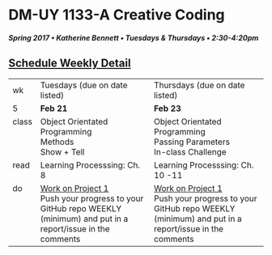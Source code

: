 # DM-UY 1133-A Creative Coding
##### Spring 2017 • Katherine Bennett • Tuesdays & Thursdays • 2:30-4:20pm 

## [Schedule Weekly Detail](Calendar.md) 

<table>
<tr>
<td>wk</td>
<td>Tuesdays (due on date listed)</td>
<td>Thursdays (due on date listed)</td>
</tr>
<!-- dates -->
<tr>
  <td valign="top">5</td>
  <td valign="top" width="48%"><strong>Feb 21</strong></td>
  <td valign="top" width="48%"><strong>Feb 23</strong></td>
</tr>
<!-- class -->
<tr>
	<td valign="top">class</td>
	<!-- day Tues -->
	<td valign="top" width="48%">
	Object Orientated Programming <br>
	Methods <br>
	Show + Tell <br>
	</td>
	<!-- day Thurs -->
	<td valign="top" width="48%">
		Object Orientated Programming <br>
	Passing Parameters <br>
	In-class Challenge <br>
		</td>
<!-- homework -->
<tr>
  <td valign="top">read</td>
  	<!-- day Tues -->
  	<td valign="top"> 
	Learning Processsing: Ch. 8
	</td>
  	<!-- day Thurs -->
  	<td valign="top"> 
  	Learning Processsing: Ch. 10 -11
  	</td>
 </tr>
 <!-- do -->
<tr>
  <td valign = "top">do</td>
	<!-- day Tues -->
 	<td valign = "top"> 
 		<a href = "Project_1.md"> Work on Project 1 </a> <br>
 		Push your progress to your GitHub repo WEEKLY (minimum) and put in a report/issue in the comments
 	</td>
  	<!-- day Thurs -->
  	<td valign = "top">
		<a href = "Project_1.md"> Work on Project 1 </a> <br>
		Push your progress to your GitHub repo WEEKLY (minimum) and put in a report/issue in the comments
  	</td> 	
</tr>
</table>